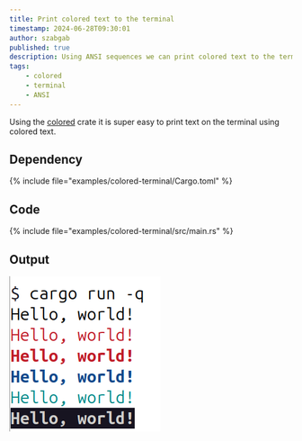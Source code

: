 ```yaml
---
title: Print colored text to the terminal
timestamp: 2024-06-28T09:30:01
author: szabgab
published: true
description: Using ANSI sequences we can print colored text to the terminal
tags:
    - colored
    - terminal
    - ANSI
---
```


Using the [colored](https://crates.io/crates/colored) crate it is super easy to print text on the terminal using colored text.

## Dependency

{% include file="examples/colored-terminal/Cargo.toml" %}

## Code

{% include file="examples/colored-terminal/src/main.rs" %}

## Output

![](images/colored-hello-world.png)
